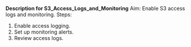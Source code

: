 **Description for S3_Access_Logs_and_Monitoring**
Aim: Enable S3 access logs and monitoring.
Steps:
1. Enable access logging.
2. Set up monitoring alerts.
3. Review access logs.
